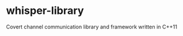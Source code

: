 whisper-library
===============

Covert channel communication library and framework written in C++11
